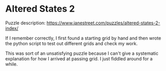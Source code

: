 # Altered States 2
Puzzle description: https://www.janestreet.com/puzzles/altered-states-2-index/

If I remember correctly, I first found a starting grid by hand and then wrote the python script to test out different grids and check my work.

This was sort of an unsatisfying puzzle because I can't give a systematic explanation for how I arrived at passing grid. I just fiddled around for a while.
